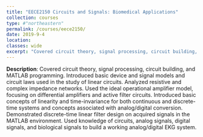 ```yaml
---
title: "EECE2150 Circuits and Signals: Biomedical Applications"
collection: courses
type: #"northeastern"
permalink: /courses/eece2150/ 
date: 2019-9-4
location: 
classes: wide
excerpt: "Covered circuit theory, signal processing, circuit building, and MATLAB programming."
---
```


**Description**: Covered circuit theory, signal processing, circuit building, and MATLAB programming. Introduced basic device and signal models and circuit laws used in the study of linear circuits. Analyzed resistive and complex impedance networks. Used the ideal operational amplifier model, focusing on differential amplifiers and active filter circuits. Introduced basic concepts of linearity and time-invariance for both continuous and discrete-time systems and concepts associated with analog/digital conversion. Demonstrated discrete-time linear filter design on acquired signals in the MATLAB environment. Used knowledge of circuits, analog signals, digital signals, and biological signals to build a working analog/digital EKG system.